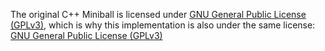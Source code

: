 The original C++ Miniball is licensed under [GNU General Public License (GPLv3)](http://www.gnu.org/copyleft/gpl.html),
which is why this implementation is also under the same license: [GNU General Public License (GPLv3)](http://www.gnu.org/copyleft/gpl.html)
